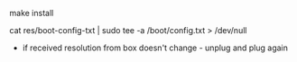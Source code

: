 make install

cat res/boot-config-txt | sudo tee -a /boot/config.txt > /dev/null



- if received resolution from box doesn't change - unplug and plug again
